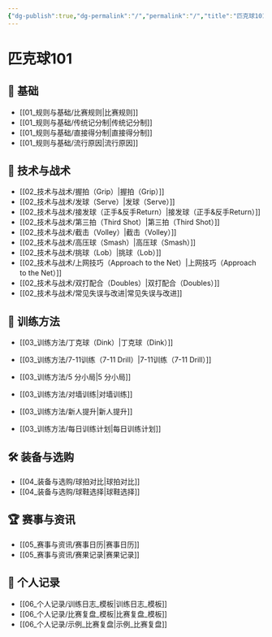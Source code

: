 ```yaml
---
{"dg-publish":true,"dg-permalink":"/","permalink":"/","title":"匹克球101","tags":["gardenEntry"]}
---
```


# 匹克球101

## 📘 基础

- [[01_规则与基础/比赛规则\|比赛规则]]
- [[01_规则与基础/传统记分制\|传统记分制]]
- [[01_规则与基础/直接得分制\|直接得分制]]
- [[01_规则与基础/流行原因\|流行原因]]


## 🏓 技术与战术

- [[02_技术与战术/握拍（Grip）\|握拍（Grip）]]
- [[02_技术与战术/发球（Serve）\|发球（Serve）]]
- [[02_技术与战术/接发球（正手&反手Return）\|接发球（正手&反手Return）]]
- [[02_技术与战术/第三拍（Third Shot）\|第三拍（Third Shot）]]
- [[02_技术与战术/截击（Volley）\|截击（Volley）]]
- [[02_技术与战术/高压球（Smash）\|高压球（Smash）]]
- [[02_技术与战术/挑球（Lob）\|挑球（Lob）]]
- [[02_技术与战术/上网技巧（Approach to the Net）\|上网技巧（Approach to the Net）]]
- [[02_技术与战术/双打配合（Doubles）\|双打配合（Doubles）]]
- [[02_技术与战术/常见失误与改进\|常见失误与改进]]

## 💪 训练方法

- [[03_训练方法/丁克球（Dink）\|丁克球（Dink）]]
-  [[03_训练方法/7-11训练（7-11 Drill）\|7-11训练（7-11 Drill）]]
-  [[03_训练方法/5 分小局\|5 分小局]]
-  [[03_训练方法/对墙训练\|对墙训练]]

-  [[03_训练方法/新人提升\|新人提升]]
-  [[03_训练方法/每日训练计划\|每日训练计划]]


## 🛠 装备与选购

- [[04_装备与选购/球拍对比\|球拍对比]]
- [[04_装备与选购/球鞋选择\|球鞋选择]]

## 🏆 赛事与资讯

- [[05_赛事与资讯/赛事日历\|赛事日历]]
- [[05_赛事与资讯/赛果记录\|赛果记录]]

## 📝 个人记录

- [[06_个人记录/训练日志_模板\|训练日志_模板]]
- [[06_个人记录/比赛复盘_模板\|比赛复盘_模板]]
- [[06_个人记录/示例_比赛复盘\|示例_比赛复盘]]
